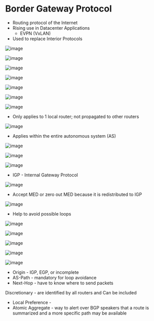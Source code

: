# Border Gateway Protocol
- Routing protocol of the Internet
- Rising use in Datacenter Applications
  - EVPN (VxLAN)
- Used to replace Interior Protocols

![image](https://github.com/user-attachments/assets/31f44d21-3f8b-49ec-af72-ec6e67119ed2)

![image](https://github.com/user-attachments/assets/6fd1c180-0b66-4034-96b5-77a5284b40b3)

![image](https://github.com/user-attachments/assets/0e56a9a5-d916-4435-ba99-3b77c01c8c66)

![image](https://github.com/user-attachments/assets/aa94fa55-1707-4a1d-9b43-d4c003562667)

![image](https://github.com/user-attachments/assets/00e09e38-5216-4f25-b1ce-90d6a6c173c9)

![image](https://github.com/user-attachments/assets/5f9f3318-3b78-43a2-917b-ece64aebfac4)

![image](https://github.com/user-attachments/assets/f436c82d-b1a6-4841-928a-010868bdcc23)

- Only applies to 1 local router; not propagated to other routers

![image](https://github.com/user-attachments/assets/08a5778a-5436-43fa-93c4-f83e3c783152)

- Applies within the entire autonomous system (AS)

![image](https://github.com/user-attachments/assets/980f8849-f61e-44d7-bab0-17c09fd65528)

![image](https://github.com/user-attachments/assets/4140775c-f960-4337-b3cb-0a996c4bd478)

![image](https://github.com/user-attachments/assets/9b200279-ad2d-4fe6-a43e-ce703d40a3a1)

- IGP - Internal Gateway Protocol

![image](https://github.com/user-attachments/assets/ceaab025-1400-483f-84f6-56936462dafe)

- Accept MED or zero out MED because it is redistributed to IGP

![image](https://github.com/user-attachments/assets/2c2d2654-da4c-4f48-8dd0-7bb9d06444c8)

- Help to avoid possible loops

![image](https://github.com/user-attachments/assets/40bd337b-4aa1-48de-a294-5bcbd325965f)

![image](https://github.com/user-attachments/assets/e5430100-0516-46ef-9eb8-bb2752cf647c)

![image](https://github.com/user-attachments/assets/2e3e160f-0e41-4dc1-81dc-e7bf84bf8215)

![image](https://github.com/user-attachments/assets/4e06f574-2f49-44b9-bda8-c696fc135832)

![image](https://github.com/user-attachments/assets/4dec5213-e807-4be2-862e-e9f1711c15e1)

- Origin - IGP, EGP, or incomplete
- AS-Path - mandatory for loop avoidance
- Next-Hop - have to know where to send packets

Discretionary - are identified by all routers and Can be included
- Local Preference - 
- Atomic Aggregate - way to alert over BGP speakers that a route is summarized and a more specific path may be available




